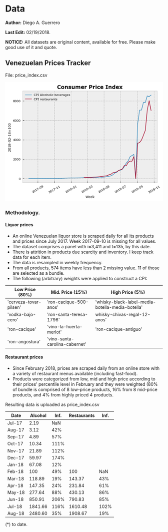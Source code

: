 # Data

**Author:** Diego A. Guerrero

**Last Edit:** 02/19/2018.

**NOTICE:** All datasets are original content, available for free. Please make good use of it and quote.


## Venezuelan Prices Tracker

File: price_index.csv

![CPI](https://raw.githubusercontent.com/guerreroda/data/master/price_index.png)

### Methodology.
#### Liquor prices
- An online Venezuelan liquor store is scraped daily for all its products and prices since July 2017. Week 2017-09-10 is missing for all values.
- The dataset comprises a panel with i=3,411 and t=135, by this date.
- There is attrition in products due scarcity and inventory. I keep track data for each item.
- The data is resampled in weekly frequency.
- From all products, 574 items have less than 2 missing value. 11 of those are selected as a bundle.
- The following (arbitrary) weights were applied to construct a CPI:

| Low Price (80%)  | Mid. Price (15%) | High Price (5%) |
| ---------------- | ---------------- | --------------- |
| 'cerveza-tovar-pilsen'  | 'ron-cacique-500-anos'  | 'whisky-black-label-media-botella-media-botella' |
| 'vodka-bajo-cero' | 'ron-santa-teresa-1796'  | whisky-chivas-regal-12-anos' |
| 'ron-cacique' | 'vino-la-huerta-merlot'  | 'ron-cacique-antiguo' |
| 'ron-angostura' | 'vino-santa-carolina-cabernet'  | |

#### Restaurant prices
- Since February 2018, prices are scraped daily from an online store with a variety of restaurant menus available (including fast-food).
- Products were categorized from low, mid and high price according to their prices' percentile level in February and they were weighted (80% of bundle is comprised of 8 low-price products, 16% from 8 mid-price products, and 4% from highly priced 4 products.

Resulting data is uploaded as price_index.csv

| Date | Alcohol | Inf. | Restaurants | Inf. |
| ---- | ----- | ---- | ---- | ---- |
| Jul-17 | 2.19 | NaN | | |
| Aug-17 | 3.12 | 42% | | |
| Sep-17 | 4.89 |	57% | | |
| Oct-17 | 10.34 | 111% | | |
| Nov-17 | 21.89 |	112% | | |
| Dec-17 | 59.97 | 174% | | |
| Jan-18 | 67.08 | 12% | | |
| Feb-18 | 100 | 49% | 100 | NaN |
| Mar-18 | 118.89 | 19% | 143.37 | 43% |
| Apr-18 | 147.35 | 24% | 231.84 | 61% |
| May-18 | 277.64 | 88% | 430.13 | 86% |
| Jun-18 | 850.91 | 206% | 790.83 | 85% |
| Jul-18 | 1841.66 | 116% | 1610.48 | 102% |
| Aug-18 | 2480.60 |35% | 1908.67 | 19% |

(*) to date.
